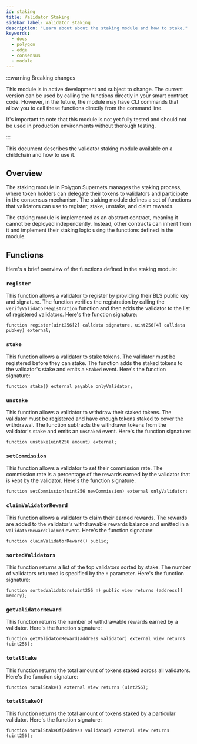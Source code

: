```yaml
---
id: staking
title: Validator Staking
sidebar_label: Validator staking
description: "Learn about about the staking module and how to stake."
keywords:
  - docs
  - polygon
  - edge
  - consensus
  - module
---
```


:::warning Breaking changes

This module is in active development and subject to change. The current version can be used by calling the functions directly in your smart contract code. However, in the future, the module may have CLI commands that allow you to call these functions directly from the command line.

It's important to note that this module is not yet fully tested and should not be used in production environments without thorough testing.

:::

This document describes the validator staking module available on a childchain and how to use it.

## Overview

The staking module in Polygon Supernets manages the staking process, where token holders can delegate their tokens to validators and participate in the consensus mechanism. The staking module defines a set of functions that validators can use to register, stake, unstake, and claim rewards.

The staking module is implemented as an abstract contract, meaning it cannot be deployed independently. Instead, other contracts can inherit from it and implement their staking logic using the functions defined in the module.

## Functions

Here's a brief overview of the functions defined in the staking module:

### `register`

This function allows a validator to register by providing their BLS public key and signature. The function verifies the registration by calling the `verifyValidatorRegistration` function and then adds the validator to the list of registered validators. Here's the function signature:

```solidity
function register(uint256[2] calldata signature, uint256[4] calldata pubkey) external;
```

### `stake`

This function allows a validator to stake tokens. The validator must be registered before they can stake. The function adds the staked tokens to the validator's stake and emits a `Staked` event. Here's the function signature:

```solidity
function stake() external payable onlyValidator;
```

### `unstake`

This function allows a validator to withdraw their staked tokens. The validator must be registered and have enough tokens staked to cover the withdrawal. The function subtracts the withdrawn tokens from the validator's stake and emits an `Unstaked` event. Here's the function signature:

```solidity
function unstake(uint256 amount) external;
```

### `setCommission`

This function allows a validator to set their commission rate. The commission rate is a percentage of the rewards earned by the validator that is kept by the validator. Here's the function signature:

```solidity
function setCommission(uint256 newCommission) external onlyValidator;
```

### `claimValidatorReward`

This function allows a validator to claim their earned rewards. The rewards are added to the validator's withdrawable rewards balance and emitted in a `ValidatorRewardClaimed` event. Here's the function signature:

```solidity
function claimValidatorReward() public;
```

### `sortedValidators`

This function returns a list of the top validators sorted by stake. The number of validators returned is specified by the `n` parameter. Here's the function signature:

```solidity
function sortedValidators(uint256 n) public view returns (address[] memory);
```

### `getValidatorReward`

This function returns the number of withdrawable rewards earned by a validator. Here's the function signature:

```solidity
function getValidatorReward(address validator) external view returns (uint256);
```

### `totalStake`

This function returns the total amount of tokens staked across all validators. Here's the function signature:

```solidity
function totalStake() external view returns (uint256);
```

### `totalStakeOf`

This function returns the total amount of tokens staked by a particular validator. Here's the function signature:

```solidity
function totalStakeOf(address validator) external view returns (uint256);
```
